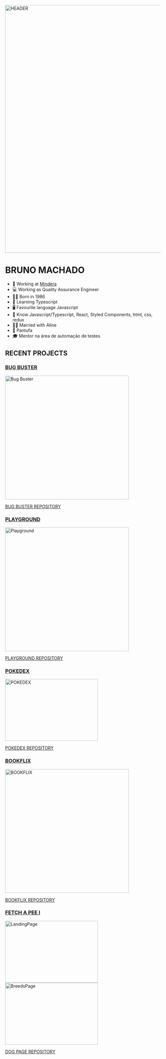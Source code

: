 <img src='https://repository-images.githubusercontent.com/588181932/e36ec678-7984-4cdd-8e4c-a3932772ff8e' width="800" alt="HEADER">

# BRUNO MACHADO

- 🏢 Working at [Mindera](https://mindera.com/)
- 💻 Working as Quality Assurance Engineer
- 👶🏻 Born in 1986
- 📜 Learning Typescript
- 🖥️ Favourite language Javascript
- 💾 Know Javascript/Typescript, React, Styled Components, html, css, redux
- 👰🏻 Married with Aline
- 🐶 Pantufa
- 🎓 Mentor na área de automação de testes

## RECENT PROJECTS

### [BUG BUSTER](https://brunomachadors.github.io/bugbuster/)
<img src="https://res.cloudinary.com/dtglidvcw/image/upload/v1722156634/BUGBUSTER/bugbuster.png" width="400" alt="Bug Buster">

[BUG BUSTER REPOSITORY](https://github.com/brunomachadors/bugbuster)

### [PLAYGROUND](https://brunomachadors.github.io/playground/)
<img src="https://res.cloudinary.com/dtglidvcw/image/upload/v1722156634/BUGBUSTER/playground.png" width="400" alt="Playground">

[PLAYGROUND REPOSITORY](https://github.com/brunomachadors/playground)

### [POKEDEX](https://brunomachadors.github.io/pokedex/)
<img src="https://github.com/brunomachadors/brunomachadors/assets/60748944/a9d48de1-d67c-4c07-aa3d-5a767f44e7fb" width="300" height="200" alt="POKEDEX">

[POKEDEX REPOSITORY](https://github.com/brunomachadors/pokedex)

### [BOOKFLIX](https://brunomachadors.github.io/bookflix/)
<img src="https://github.com/brunomachadors/brunomachadors/assets/60748944/0ff1a180-4a3e-4731-9f7d-7b5c17034c79" width="400" alt="BOOKFLIX">

[BOOKFLIX REPOSITORY](https://github.com/brunomachadors/bookflix)

### [FETCH A PEE I](https://brunomachadors.github.io/fetch-a-pee-i/)
<img src="https://github.com/brunomachadors/brunomachadors/assets/60748944/47948b28-62a5-499b-8e74-dba3ce0bfe4b" width="300" height="200" alt="LandingPage">
<img src="https://github.com/brunomachadors/brunomachadors/assets/60748944/8e4a8b1b-6744-4f1d-9825-b874794df613" width="300" height="200" alt="BreedsPage">

[DOG PAGE REPOSITORY](https://github.com/brunomachadors/Fetch-a-pee-I)

